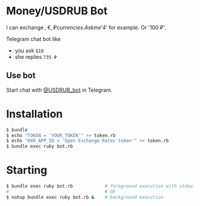 # Money/USDRUB Bot

I can exchange $, €, ₽ currencies. Ask me '$4' for example. Or '100 ₽'.

Telegram chat bot like
* you ask `$10`
* she replies `735 ₽`

## Use bot

Start chat with [@USDRUB_bot](https://telegram.me/USDRUB_bot) in Telegram.

# Installation

```sh
$ bundle
$ echo "TOKEN = 'YOUR_TOKEN'" >> token.rb
$ echo "OXR_APP_ID = 'Open Exchange Rates token'" >> token.rb
$ bundle exec ruby bot.rb
```

# Starting

```sh
$ bundle exec ruby bot.rb            # foreground execution with stdout
#                                    # OR
$ nohup bundle exec ruby bot.rb &    # background execution
```
